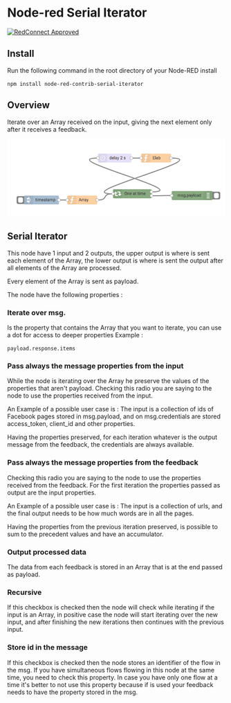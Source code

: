 Node-red Serial Iterator
========================

[![RedConnect Approved](https://img.shields.io/badge/RedConnect-Approved-brightgreen.svg?style=flat)](https://www.redconnect.io/addons/serial-iterator/)

Install
-------

Run the following command in the root directory of your Node-RED install

    npm install node-red-contrib-serial-iterator

## Overview

Iterate over an Array received on the input, giving the next element only after it receives a feedback.

<img src="preview.png" >


## Serial Iterator

This node have 1 input and 2 outputs, the upper output is where is sent each element of the Array, the lower output is where is sent the output after all elements of the Array are processed.

Every element of the Array is sent as payload.

The node have the following properties :

### Iterate over msg.

Is the property that contains the Array that you want to iterate, you can use a dot for access to deeper properties
Example :

    payload.response.items


### Pass always the message properties from the input

While the node is iterating over the Array he preserve the values of the properties that aren't payload. Checking this radio you are saying to the node to use the properties received from the input.

An Example of a possible user case is :
The input is a collection of ids of Facebook pages stored in msg.payload, and on msg.credentials are stored access_token, client_id and other properties.

Having the properties preserved, for each iteration whatever is the output message from the feedback, the credentials are always available.

### Pass always the message properties from the feedback

Checking this radio you are saying to the node to use the properties received from the feedback.
For the first iteration the properties passed as output are the input properties.

An Example of a possible user case is :
The input is a collection of urls, and the final output needs to be how much words are in all the pages.

Having the properties from the previous iteration preserved, is possible to sum to the precedent values and have an accumulator.


### Output processed data

The data from each feedback is stored in an Array that is at the end passed as payload.



### Recursive

If this checkbox is checked then the node will check while iterating if the input is an Array, in positive case the node will start iterating over the new input, and after finishing the new iterations then continues with the previous input.



### Store id in the message

If this checkbox is checked then the node stores an identifier of the flow in the msg. If you have simultaneous flows flowing in this node at the same time, you need to check this property.
In case you have only one flow at a time it's better to not use this property because if is used your feedback needs to have the property stored in the msg.
